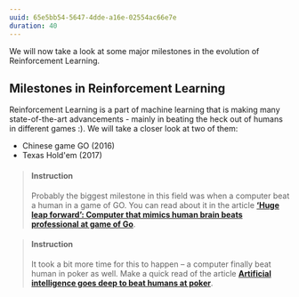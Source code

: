 ```yaml
---
uuid: 65e5bb54-5647-4dde-a16e-02554ac66e7e
duration: 40
---
```



We will now take a look at some major milestones in the evolution of Reinforcement Learning.


## Milestones in Reinforcement Learning

Reinforcement Learning is a part of machine learning that is making many state-of-the-art advancements - mainly in beating the heck out of humans in different games :). We will take a closer look at two of them:

- Chinese game GO (2016)
- Texas Hold'em (2017)

> #### Instruction
> Probably the biggest milestone in this field was when a computer beat a human in a game of GO. You can read about it in the article [**‘Huge leap forward’: Computer that mimics human brain beats professional at game of Go**](https://www.sciencemag.org/news/2016/01/huge-leap-forward-computer-mimics-human-brain-beats-professional-game-go#).


<!-- -->

> #### Instruction
> It took a bit more time for this to happen – a computer finally beat human in poker as well. Make a quick read of the article [**Artificial intelligence goes deep to beat humans at poker**](https://www.sciencemag.org/news/2017/03/artificial-intelligence-goes-deep-beat-humans-poker#).






